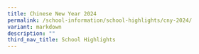 ```yaml
---
title: Chinese New Year 2024
permalink: /school-information/school-highlights/cny-2024/
variant: markdown
description: ""
third_nav_title: School Highlights
---
```

